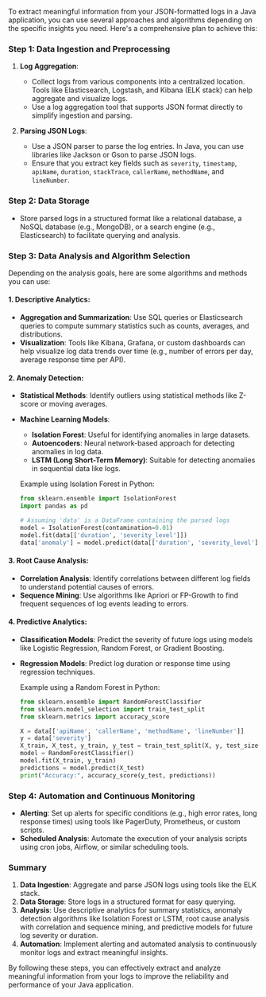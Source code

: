To extract meaningful information from your JSON-formatted logs in a Java application, you can use several approaches and algorithms depending on the specific insights you need. Here's a comprehensive plan to achieve this:

### Step 1: Data Ingestion and Preprocessing

1. **Log Aggregation**:
   - Collect logs from various components into a centralized location. Tools like Elasticsearch, Logstash, and Kibana (ELK stack) can help aggregate and visualize logs.
   - Use a log aggregation tool that supports JSON format directly to simplify ingestion and parsing.

2. **Parsing JSON Logs**:
   - Use a JSON parser to parse the log entries. In Java, you can use libraries like Jackson or Gson to parse JSON logs.
   - Ensure that you extract key fields such as `severity`, `timestamp`, `apiName`, `duration`, `stackTrace`, `callerName`, `methodName`, and `lineNumber`.

### Step 2: Data Storage

- Store parsed logs in a structured format like a relational database, a NoSQL database (e.g., MongoDB), or a search engine (e.g., Elasticsearch) to facilitate querying and analysis.

### Step 3: Data Analysis and Algorithm Selection

Depending on the analysis goals, here are some algorithms and methods you can use:

#### 1. **Descriptive Analytics**:
   - **Aggregation and Summarization**: Use SQL queries or Elasticsearch queries to compute summary statistics such as counts, averages, and distributions.
   - **Visualization**: Tools like Kibana, Grafana, or custom dashboards can help visualize log data trends over time (e.g., number of errors per day, average response time per API).

#### 2. **Anomaly Detection**:
   - **Statistical Methods**: Identify outliers using statistical methods like Z-score or moving averages.
   - **Machine Learning Models**:
     - **Isolation Forest**: Useful for identifying anomalies in large datasets.
     - **Autoencoders**: Neural network-based approach for detecting anomalies in log data.
     - **LSTM (Long Short-Term Memory)**: Suitable for detecting anomalies in sequential data like logs.

     Example using Isolation Forest in Python:
     ```python
     from sklearn.ensemble import IsolationForest
     import pandas as pd

     # Assuming 'data' is a DataFrame containing the parsed logs
     model = IsolationForest(contamination=0.01)
     model.fit(data[['duration', 'severity_level']])
     data['anomaly'] = model.predict(data[['duration', 'severity_level']])
     ```

#### 3. **Root Cause Analysis**:
   - **Correlation Analysis**: Identify correlations between different log fields to understand potential causes of errors.
   - **Sequence Mining**: Use algorithms like Apriori or FP-Growth to find frequent sequences of log events leading to errors.

#### 4. **Predictive Analytics**:
   - **Classification Models**: Predict the severity of future logs using models like Logistic Regression, Random Forest, or Gradient Boosting.
   - **Regression Models**: Predict log duration or response time using regression techniques.

     Example using a Random Forest in Python:
     ```python
     from sklearn.ensemble import RandomForestClassifier
     from sklearn.model_selection import train_test_split
     from sklearn.metrics import accuracy_score

     X = data[['apiName', 'callerName', 'methodName', 'lineNumber']]
     y = data['severity']
     X_train, X_test, y_train, y_test = train_test_split(X, y, test_size=0.2, random_state=42)
     model = RandomForestClassifier()
     model.fit(X_train, y_train)
     predictions = model.predict(X_test)
     print("Accuracy:", accuracy_score(y_test, predictions))
     ```

### Step 4: Automation and Continuous Monitoring

- **Alerting**: Set up alerts for specific conditions (e.g., high error rates, long response times) using tools like PagerDuty, Prometheus, or custom scripts.
- **Scheduled Analysis**: Automate the execution of your analysis scripts using cron jobs, Airflow, or similar scheduling tools.

### Summary

1. **Data Ingestion**: Aggregate and parse JSON logs using tools like the ELK stack.
2. **Data Storage**: Store logs in a structured format for easy querying.
3. **Analysis**: Use descriptive analytics for summary statistics, anomaly detection algorithms like Isolation Forest or LSTM, root cause analysis with correlation and sequence mining, and predictive models for future log severity or duration.
4. **Automation**: Implement alerting and automated analysis to continuously monitor logs and extract meaningful insights.

By following these steps, you can effectively extract and analyze meaningful information from your logs to improve the reliability and performance of your Java application.
